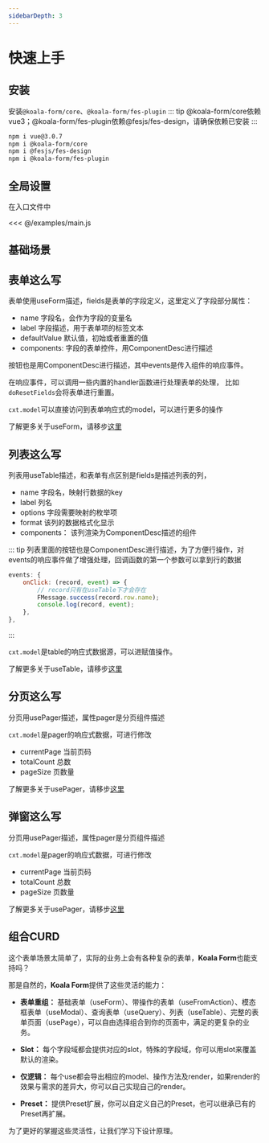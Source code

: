 ```yaml
---
sidebarDepth: 3
---
```

# 快速上手

## 安装
安装`@koala-form/core`、`@koala-form/fes-plugin`
::: tip
@koala-form/core依赖vue3；@koala-form/fes-plugin依赖@fesjs/fes-design，请确保依赖已安装
:::

```bash
npm i vue@3.0.7
npm i @koala-form/core
npm i @fesjs/fes-design
npm i @koala-form/fes-plugin
```

## 全局设置
在入口文件中

<<< @/examples/main.js

## 基础场景
<ExampleDoc>
<StartedBaseScene>
</StartedBaseScene>
<template #code>

<<< @/examples/started/useBaseScene.js
</template>
</ExampleDoc>

## 表单这么写
表单使用useForm描述，fields是表单的字段定义，这里定义了字段部分属性：
- name 字段名，会作为字段的变量名
- label 字段描述，用于表单项的标签文本
- defaultValue 默认值，初始或者重置的值
- components: 字段的表单控件，用ComponentDesc进行描述

按钮也是用ComponentDesc进行描述，其中events是传入组件的响应事件。

在响应事件，可以调用一些内置的handler函数进行处理表单的处理，
比如`doResetFields`会将表单进行重置。

`cxt.model`可以直接访问到表单响应式的model，可以进行更多的操作

了解更多关于useForm，请移步[这里](./useForm.md)

<ExampleDoc>
<StartedUseForm>
</StartedUseForm>
<template #code>

<<< @/examples/started/useForm.js
</template>
</ExampleDoc>


## 列表这么写
列表用useTable描述，和表单有点区别是fields是描述列表的列，
- name 字段名，映射行数据的key
- label 列名
- options 字段需要映射的枚举项
- format 该列的数据格式化显示
- components： 该列渲染为ComponentDesc描述的组件

::: tip
列表里面的按钮也是ComponentDesc进行描述，为了方便行操作，对events的响应事件做了增强处理，回调函数的第一个参数可以拿到行的数据
```js
events: {
    onClick: (record, event) => {
        // record只有在useTable下才会存在
        FMessage.success(record.row.name);
        console.log(record, event);
    },
},
```
:::

`cxt.model`是table的响应式数据源，可以进赋值操作。

了解更多关于useTable，请移步[这里](./useTable.md)

<ExampleDoc>
<StartedUseTable>
</StartedUseTable>
<template #code>

<<< @/examples/started/useTable.js
</template>
</ExampleDoc>

## 分页这么写
分页用usePager描述，属性pager是分页组件描述

`cxt.model`是pager的响应式数据，可进行修改
- currentPage 当前页码
- totalCount 总数
- pageSize 页数量 

了解更多关于usePager，请移步[这里](./usePager.md)

<ExampleDoc>
<StartedUsePager>
</StartedUsePager>
<template #code>

<<< @/examples/started/usePager.js
</template>
</ExampleDoc>

## 弹窗这么写
分页用usePager描述，属性pager是分页组件描述

`cxt.model`是pager的响应式数据，可进行修改
- currentPage 当前页码
- totalCount 总数
- pageSize 页数量 

了解更多关于usePager，请移步[这里](./usePager.md)

<ExampleDoc>
<StartedUseModal>
</StartedUseModal>
<template #code>

<<< @/examples/started/useModal.jsx
</template>
</ExampleDoc>

## 组合CURD

<ExampleDoc>
<StartedUseCurd>
</StartedUseCurd>
<template #code>

<<< @/examples/started/useCurd.js
</template>
</ExampleDoc>


这个表单场景太简单了，实际的业务上会有各种复杂的表单，**Koala Form**也能支持吗？

那是自然的，**Koala Form**提供了这些灵活的能力：
- **表单重组：** 基础表单（useForm）、带操作的表单（useFromAction）、模态框表单（useModal）、查询表单（useQuery）、列表（useTable）、完整的表单页面（usePage），可以自由选择组合到你的页面中，满足的更复杂的业务。

- **Slot：** 每个字段域都会提供对应的slot，特殊的字段域，你可以用slot来覆盖默认的渲染。

- **仅逻辑：** 每个use都会导出相应的model、操作方法及render，如果render的效果与需求的差异大，你可以自己实现自己的render。

- **Preset：** 提供Preset扩展，你可以自定义自己的Preset，也可以继承已有的Preset再扩展。

为了更好的掌握这些灵活性，让我们学习下设计原理。